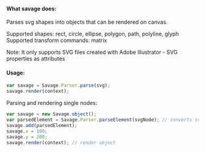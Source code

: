 #### What savage does:

Parses svg shapes into objects that can be rendered on canvas.

Supported shapes: rect, circle, ellipse, polygon, path, polyline, glyph
Supported transform commands: matrix

Note: It only supports SVG files created with Adobe Illustrator - SVG properties as attributes

#### Usage:

```javascript
var savage = Savage.Parser.parse(svg); 
savage.render(context);
```

Parsing and rendering single nodes:

```javascript
var savage = new Savage.object();
var parsedElement = Savage.Parser.parseElement(svgNode); // converts svg node into a Savage.element
savage.add(parsedElement);
savage.x = 100;
savage.y = 200;
savage.render(context); // render object
```
